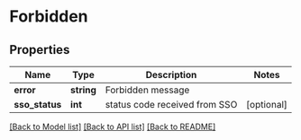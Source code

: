 # Forbidden

## Properties
Name | Type | Description | Notes
------------ | ------------- | ------------- | -------------
**error** | **string** | Forbidden message | 
**sso_status** | **int** | status code received from SSO | [optional] 

[[Back to Model list]](../README.md#documentation-for-models) [[Back to API list]](../README.md#documentation-for-api-endpoints) [[Back to README]](../README.md)

